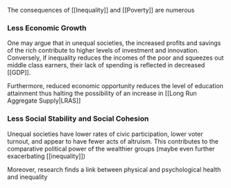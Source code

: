 The consequences of [[Inequality]] and [[Poverty]] are numerous

### Less Economic Growth

One may argue that in unequal societies, the increased profits and savings of the rich contribute to higher levels of investment and innovation. Conversely, if inequality reduces the incomes of the poor and squeezes out middle class earners, their lack of spending is reflected in decreased [[GDP]]. 

Furthermore, reduced economic opportunity reduces the level of education attainment thus halting the possibility of an increase in [[Long Run Aggregate Supply|LRAS]]

### Less Social Stability and Social Cohesion

Unequal societies have lower rates of civic participation, lower voter turnout, and appear to have fewer acts of altruism. This contributes to the comparative political power of the wealthier groups (maybe even further exacerbating [[inequality]])

Moreover, research finds a link between physical and psychological health and inequality
